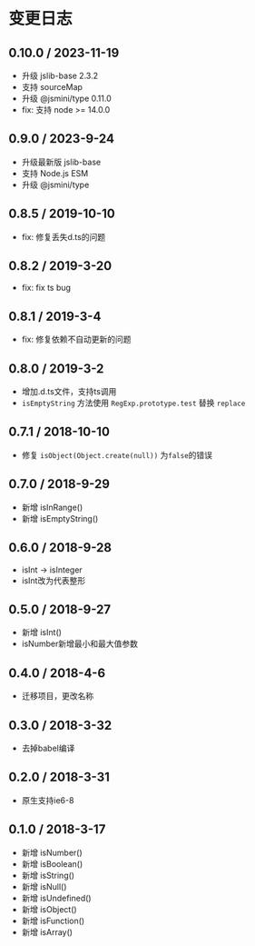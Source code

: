 # 变更日志

## 0.10.0 / 2023-11-19

- 升级 jslib-base 2.3.2
- 支持 sourceMap
- 升级 @jsmini/type 0.11.0
- fix: 支持 node >= 14.0.0

## 0.9.0 / 2023-9-24

- 升级最新版 jslib-base
- 支持 Node.js ESM
- 升级 @jsmini/type

## 0.8.5 / 2019-10-10

- fix: 修复丢失d.ts的问题

## 0.8.2 / 2019-3-20

- fix: fix ts bug

## 0.8.1 / 2019-3-4

- fix: 修复依赖不自动更新的问题

## 0.8.0 / 2019-3-2

- 增加.d.ts文件，支持ts调用
- `isEmptyString` 方法使用 `RegExp.prototype.test` 替换 `replace`

## 0.7.1 / 2018-10-10

- 修复 `isObject(Object.create(null))` 为`false`的错误

## 0.7.0 / 2018-9-29

- 新增 isInRange()
- 新增 isEmptyString()

## 0.6.0 / 2018-9-28

- isInt -> isInteger
- isInt改为代表整形

## 0.5.0 / 2018-9-27

- 新增 isInt()
- isNumber新增最小和最大值参数

## 0.4.0 / 2018-4-6

- 迁移项目，更改名称

## 0.3.0 / 2018-3-32

- 去掉babel编译

## 0.2.0 / 2018-3-31

- 原生支持ie6-8

## 0.1.0 / 2018-3-17

- 新增 isNumber()
- 新增 isBoolean()
- 新增 isString()
- 新增 isNull()
- 新增 isUndefined()
- 新增 isObject()
- 新增 isFunction()
- 新增 isArray()
